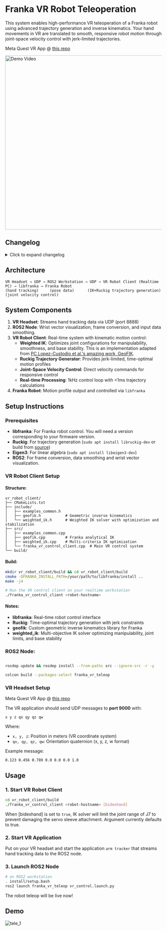 # Franka VR Robot Teleoperation

This system enables high-performance VR teleoperation of a Franka robot using advanced trajectory generation and inverse kinematics. Your hand movements in VR are translated to smooth, responsive robot motion through joint-space velocity control with jerk-limited trajectories.

Meta Quest VR App @ [this repo](https://github.com/wengmister/quest-wrist-tracker)

<a href="https://www.youtube.com/embed/zSQQ5LxgFGo?si=zg_xzxWG-oeq02WC" target="_blank">
  <img src="https://img.youtube.com/vi/zSQQ5LxgFGo/maxresdefault.jpg" alt="Demo Video" width="560">
</a>

## Changelog

<details>
<summary>Click to expand changelog</summary>

v1.3:
- Added support for TCP data streaming via `adb`. 
  - Added subprocess call to automatically setup `adb reverse` on assigned port
  - See `tcp_vr_control.launch.py` launchfile for more detail on added TCP launch args
- Data streaming via USB is a lot more efficient compared to WiFi, therefore the tracking frequency bottleneck is the device hand tracking capability now. 
  - My quest 3s tracks hand and streams at around 65Hz, which is a lot higher than ~20Hz when streamed via UDP over wifi.
  - You can therefore use a lot smoother parameters for alpha-beta filtering on `smoothing factor` (defaults to 0.05 for TCP launchfile)


v1.2:
- Added `pause` mode:
  - Allows user to pause and reposition while left fist is clenched. 
  - Output commmand will restart from the paused position upon fist release.
  - added launch arg `pause_enabled = false`. When set to `true`, enabls pause mode.
- `pause` mode requires updated app under `dex-retargeter` branch on the vr repo.
- **important** - VR wolrd frame has an origin, when crossing the origin while app is open will cause the coordinates to be mirrored. Remember to reset world frame by holding down meta menu (pinching thumb and index while the menu button is invoked)

![pause-mode](https://github.com/user-attachments/assets/098eda9c-c8d4-412d-b3ba-da21509b5772)


v1.1:
- Updated IK algorithm with Brent's method based 1d-optimization
  - Score weights can be adjusted to balance the priority in optimization for the following attributes
    - Yoshikawa manipulability
    - distance from current pose (very important for joint trajectory continuity)
    - distance from neutral pose

</details>

## Architecture

```
VR Headset → UDP → ROS2 Workstation → UDP → VR Robot Client (Realtime PC) → libfranka → Franka Robot
(hand tracking)     (pose data)      (IK+Ruckig trajectory generation)     (joint velocity control)
```

## System Components

1. **VR Headset**: Streams hand tracking data via UDP (port 8888)
2. **ROS2 Node**: Wrist vector visualization, frame conversion, and input data smoothing.
3. **VR Robot Client**: Real-time system with kinematic motion control:
   - **Weighted IK**: Optimizes joint configurations for manipulability, smoothness, and base stability. This is an implementation adapted from [PC Lopez-Custodio et al.'s amazing work, GeoFIK](https://github.com/PabloLopezCustodio/GeoFIK).
   - **Ruckig Trajectory Generator**: Provides jerk-limited, time-optimal motion profiles 
   - **Joint-Space Velocity Control**: Direct velocity commands for responsive control
   - **Real-time Processing**: 1kHz control loop with <1ms trajectory calculations
4. **Franka Robot**: Motion profile output and controlled via `libfranka`

## Setup Instructions

### Prerequisites

- **libfranka**: For Franka robot control. You will need a version corresponding to your firmware version.
- **Ruckig**: For trajectory generation (`sudo apt install libruckig-dev` or build from [source](https://github.com/pantor/ruckig))
- **Eigen3**: For linear algebra (`sudo apt install libeigen3-dev`)
- **ROS2**: For frame conversion, data smoothing and wrist vector visualization.

### VR Robot Client Setup

#### Structure:
```
vr_robot_client/
├── CMakeLists.txt
├── include/
│   ├── examples_common.h
│   ├── geofik.h           # Geometric inverse kinematics
│   └── weighted_ik.h      # Weighted IK solver with optimization and stabilization
├── src/
│   ├── examples_common.cpp
│   ├── geofik.cpp         # Franka analytical IK
│   ├── weighted_ik.cpp    # Multi-criteria IK optimization
│   └── franka_vr_control_client.cpp  # Main VR control system
└── build/
```

#### Build:
```bash
mkdir vr_robot_client/build && cd vr_robot_client/build
cmake -DFRANKA_INSTALL_PATH=/your/path/to/libfranka/install ..
make -j4

# Run the VR control client on your realtime workstation
./franka_vr_control_client <robot-hostname>
```

#### Notes:
- **libfranka**: Real-time robot control interface
- **Ruckig**: Time-optimal trajectory generation with jerk constraints
- **geofik**: Custom geometric inverse kinematics library for Franka
- **weighted_ik**: Multi-objective IK solver optimizing manipulability, joint limits, and base stability

### ROS2 Node:

```bash

rosdep update && rosdep install --from-paths src --ignore-src -r -y

colcon build --packages-select franka_vr_teleop
```

### VR Headset Setup

Meta Quest VR App @ [this repo](https://github.com/wengmister/quest-wrist-tracker)

The VR application should send UDP messages to **port 9000** with:
```
x y z qx qy qz qw
```

Where:
- `x, y, z`: Position in meters (VR coordinate system)  
- `qx, qy, qz, qw`: Orientation quaternion (x, y, z, w format)

Example message:
```
0.123 0.456 0.789 0.0 0.0 0.0 1.0
```

## Usage

### 1. Start VR Robot Client

```bash
cd vr_robot_client/build
./franka_vr_control_client <robot-hostname> [bidexhand]
```

When [bidexhand] is set to `true`, IK solver will limit the joint range of J7 to prevent damaging the servo sleeve attachment. Argument currently defaults to true.

### 2. Start VR Application

Put on your VR headset and start the application `arm tracker` that streams hand tracking data to the ROS2 node.

### 3. Launch ROS2 Node

```bash
# on ROS2 workstation
. install/setup.bash
ros2 launch franka_vr_teleop vr_control.launch.py
```

The robot teleop will be live now!

## Demo

![tele_1](https://github.com/user-attachments/assets/9d8e6402-52b3-4378-9186-89616f87d592)


